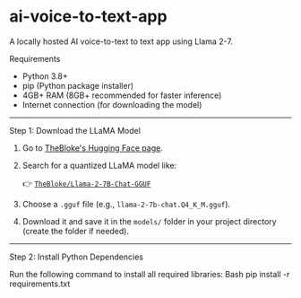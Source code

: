 # ai-voice-to-text-app
A locally hosted AI voice-to-text to text app using Llama 2-7. 

 Requirements

- Python 3.8+
- pip (Python package installer)
- 4GB+ RAM (8GB+ recommended for faster inference)
- Internet connection (for downloading the model)

---

 Step 1: Download the LLaMA Model

1. Go to [TheBloke's Hugging Face page](https://huggingface.co/TheBloke).
2. Search for a quantized LLaMA model like:

   👉 [`TheBloke/Llama-2-7B-Chat-GGUF`](https://huggingface.co/TheBloke/Llama-2-7B-Chat-GGUF)

3. Choose a `.gguf` file (e.g., `llama-2-7b-chat.Q4_K_M.gguf`).
4. Download it and save it in the `models/` folder in your project directory (create the folder if needed).

---

 Step 2: Install Python Dependencies

Run the following command to install all required libraries:
Bash
pip install -r requirements.txt
